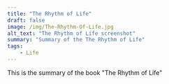 ```yaml
---
title: "The Rhythm of Life"
draft: false
image: /img/The-Rhythm-Of-Life.jpg
alt_text: "The Rhythm of Life screenshot"
summary: "Summary of the The Rhythm of Life"
tags:
    - Life
---
```

This is the summary of the book "The Rhythm of Life"
